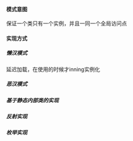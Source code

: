#### 模式意图
保证一个类只有一个实例，并且一同一个全局访问点

#### 实现方式
##### 懒汉模式
延迟加载，在使用的时候才inning实例化

##### 恶汉模式

##### 基于静态内部类的实现

##### 反射实现
##### 枚举实现
